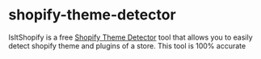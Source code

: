# shopify-theme-detector
IsItShopify is a free <a href="https://www.isitshopify.com/">Shopify Theme Detector</a> tool that allows you to easily detect shopify theme and plugins of a store. This tool is 100% accurate 
